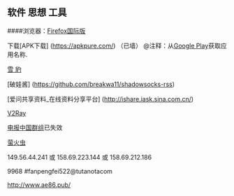 



##  软件 思想 工具

####浏览器：[Firefox国际版](https://www.mozilla.org/en-US/firefox/all/refox/all/)
  

下载[APK下载]  (https://apkpure.com/) （已墙）
@注释：从[Google Play](https://play.google.com/store)获取应用名称.
 
 [雪 豹 ](https://github.com/squidproxy)

 [破娃酱]  (https://github.com/breakwa11/shadowsocks-rss) 
  
[爱问共享资料_在线资料分享平台]  (http://ishare.iask.sina.com.cn/) 

[V2Ray](https://www.v2ray.com/)


[电报中国群组](https://github.com/stkevintan/telegram-chinese-groups)已失效

[萤火虫](https://github.com/yinghuocho/firefly-proxy)

 149.56.44.241 或 158.69.223.144 或 158.69.212.186

9968
 #fanpengfei522@tutanotacom
 
 http://www.ae86.pub/
